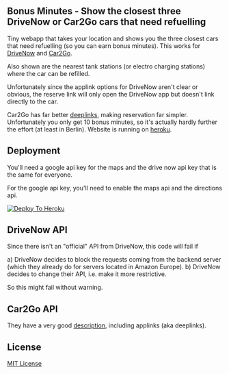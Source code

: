 Bonus Minutes - Show the closest three DriveNow or Car2Go cars that need refuelling
---

Tiny webapp that takes your location and shows you the three closest
cars that need refuelling (so you can earn bonus minutes). This works for
[DriveNow](https://dnbm.herokuapp.com/cars?csc=dnw) and
[Car2Go](https://dnbm.herokuapp.com/cars?csc=ctg).

Also shown are the nearest tank stations (or electro charging stations)
where the car can be refilled.

Unfortunately since the applink options for DriveNow aren't clear or
obvious, the reserve link will only open the DriveNow app but doesn't
link directly to the car.

Car2Go has far better [deeplinks](https://github.com/car2go/openAPI/wiki/Deeplinks-to-car2go-app), making
reservation far simpler. Unfortunately you only get 10 bonus minutes,
so it's actually hardly further the effort (at least in Berlin).
Website is running on [heroku](https://dnbm.herokuapp.com).

Deployment
---

You'll need a google api key for the maps and the drive now api key that
is the same for everyone.

For the google api key, you'll need to enable the maps api and the
directions api.

[![Deploy To Heroku](https://www.herokucdn.com/deploy/button.png)](https://heroku.com/deploy?template=https://github.com/gorenje/drivenow)

DriveNow API
---

Since there isn't an "official" API from DriveNow, this code will fail if

a) DriveNow decides to block the requests coming from the backend server (which they already do for servers located in Amazon Europe).
b) DriveNow decides to change their API, i.e. make it more restrictive.

So this might fail without warning.

Car2Go API
---

They have a very good [description](https://github.com/car2go/openAPI),
including applinks (aka deeplinks).

License
---

[MIT License](https://opensource.org/licenses/MIT)
